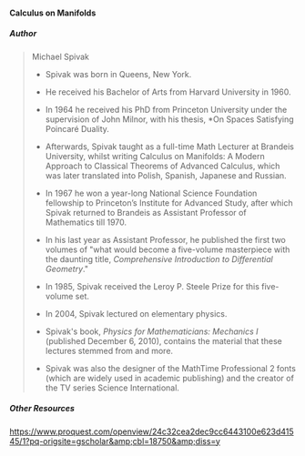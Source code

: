 #### Calculus on Manifolds

##### Author 

> Michael Spivak
>
> - Spivak was born in Queens, New York. 
> - He received his Bachelor of Arts from Harvard University in 1960.
> - In 1964 he received his PhD from Princeton University under the supervision of John Milnor, with his thesis, *On Spaces Satisfying Poincaré Duality.
> - Afterwards, Spivak taught as a full-time Math Lecturer at Brandeis University, whilst writing Calculus on Manifolds: A Modern Approach to Classical Theorems of Advanced Calculus, which was later translated into Polish, Spanish, Japanese and Russian. 
> - In 1967 he won a year-long National Science Foundation fellowship to Princeton’s Institute for Advanced Study, after which Spivak returned to Brandeis as Assistant Professor of Mathematics till 1970. 
> - In his last year as Assistant Professor, he published the first two volumes of "what would become a five-volume masterpiece with the daunting title, *Comprehensive Introduction to Differential Geometry*."
> - In 1985, Spivak received the Leroy P. Steele Prize for this five-volume set.
>
> - In 2004, Spivak lectured on elementary physics.
> - Spivak's book, *Physics for Mathematicians: Mechanics I* (published December 6, 2010), contains the material that these lectures stemmed from and more.
> - Spivak was also the designer of the MathTime Professional 2 fonts (which are widely used in academic publishing) and the creator of the TV series Science International.

##### Other Resources

https://www.proquest.com/openview/24c32cea2dec9cc6443100e623d41545/1?pq-origsite=gscholar&amp;cbl=18750&amp;diss=y

